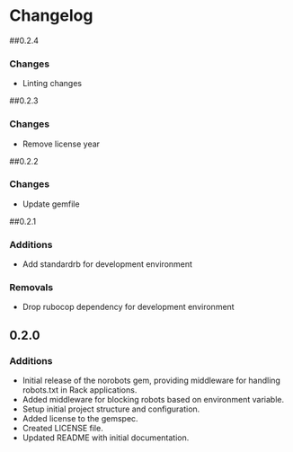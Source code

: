 # Changelog

##0.2.4

### Changes

- Linting changes

##0.2.3

### Changes

- Remove license year

##0.2.2

### Changes

- Update gemfile

##0.2.1

### Additions

- Add standardrb for development environment

### Removals

- Drop rubocop dependency for development environment


## 0.2.0

### Additions

- Initial release of the norobots gem, providing middleware for handling robots.txt in Rack applications. 
- Added middleware for blocking robots based on environment variable.
- Setup initial project structure and configuration.
- Added license to the gemspec.
- Created LICENSE file.
- Updated README with initial documentation.